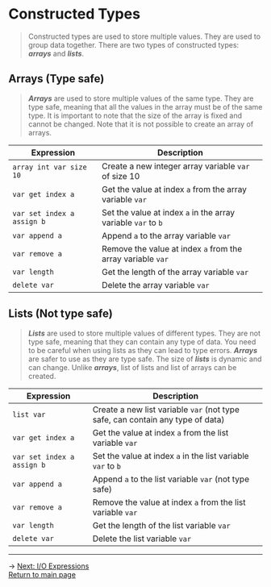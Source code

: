 # Constructed Types
> Constructed types are used to store multiple values. They are used to group data together. There are two types of constructed types: ***arrays*** and ***lists***.

## Arrays (Type safe)
> ***Arrays*** are used to store multiple values of the same type. They are type safe, meaning that all the values in the array must be of the same type. It is important to note that the size of the array is fixed and cannot be changed. Note that it is not possible to create an array of arrays.

| Expression | Description |
|---|---|
| `array int var size 10` | Create a new integer array variable `var` of size 10 |
| `var get index a` | Get the value at index `a` from the array variable `var` |
| `var set index a assign b` | Set the value at index `a` in the array variable `var` to `b` |
| `var append a` | Append `a` to the array variable `var` |
| `var remove a` | Remove the value at index `a` from the array variable `var` |
| `var length` | Get the length of the array variable `var` |
| `delete var` | Delete the array variable `var` |


## Lists (Not type safe)
> ***Lists*** are used to store multiple values of different types. They are not type safe, meaning that they can contain any type of data. You need to be careful when using lists as they can lead to type errors. ***Arrays*** are safer to use as they are type safe. The size of ***lists*** is dynamic and can change. Unlike ***arrays***, list of lists and list of arrays can be created.

| Expression | Description |
|---|---|
| `list var` | Create a new list variable `var` (not type safe, can contain any type of data) |
| `var get index a` | Get the value at index `a` from the list variable `var` |
| `var set index a assign b` | Set the value at index `a` in the list variable `var` to `b` |
| `var append a` | Append `a` to the list variable `var` (not type safe) |
| `var remove a` | Remove the value at index `a` from the list variable `var` |
| `var length` | Get the length of the list variable `var` |
| `delete var` | Delete the list variable `var` |

---

-> [Next: I/O Expressions](io_expressions.md)\
[Return to main page](README.md)